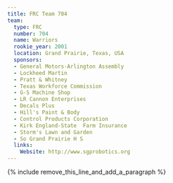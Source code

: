 ```yaml
---
title: FRC Team 704
team:
  type: FRC
  number: 704
  name: Warriors
  rookie_year: 2001
  location: Grand Prairie, Texas, USA
  sponsors:
  - General Motors-Arlington Assembly
  - Lockheed Martin
  - Pratt & Whitney
  - Texas Workforce Commission
  - G-S Machine Shop
  - LR Cannon Enterprises
  - Decals Plus
  - Hill's Paint & Body
  - Control Products Corporation
  - Kirk England-State  Farm Insurance
  - Storm's Lawn and Garden
  - So Grand Prairie H S
  links:
    Website: http://www.sgprobotics.org
---
```


{% include remove_this_line_and_add_a_paragraph %}